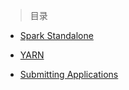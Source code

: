 
> 目录

- [Spark Standalone](https://github.com/ZGG2016/spark-website/blob/master/Deploying/Spark%20Standalone.md)

- [YARN](https://github.com/ZGG2016/spark-website/blob/master/Deploying/YARN.md)

- [Submitting Applications](https://github.com/ZGG2016/spark-website/blob/master/Deploying/Submitting%20Applications.md)